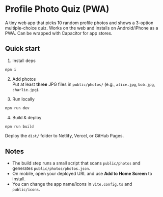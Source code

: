 
# Profile Photo Quiz (PWA)

A tiny web app that picks 10 random profile photos and shows a 3-option multiple-choice quiz.
Works on the web and installs on Android/iPhone as a PWA. Can be wrapped with Capacitor for app stores.

## Quick start

1) Install deps  
```bash
npm i
```

2) Add photos  
Put at least **three** JPG files in `public/photos/` (e.g., `alice.jpg`, `bob.jpg`, `charlie.jpg`).

3) Run locally  
```bash
npm run dev
```

4) Build & deploy  
```bash
npm run build
```
Deploy the `dist/` folder to Netlify, Vercel, or GitHub Pages.

## Notes

- The build step runs a small script that scans `public/photos` and generates `public/photos/photos.json`.
- On mobile, open your deployed URL and use **Add to Home Screen** to install.
- You can change the app name/icons in `vite.config.ts` and `public/icons`.
